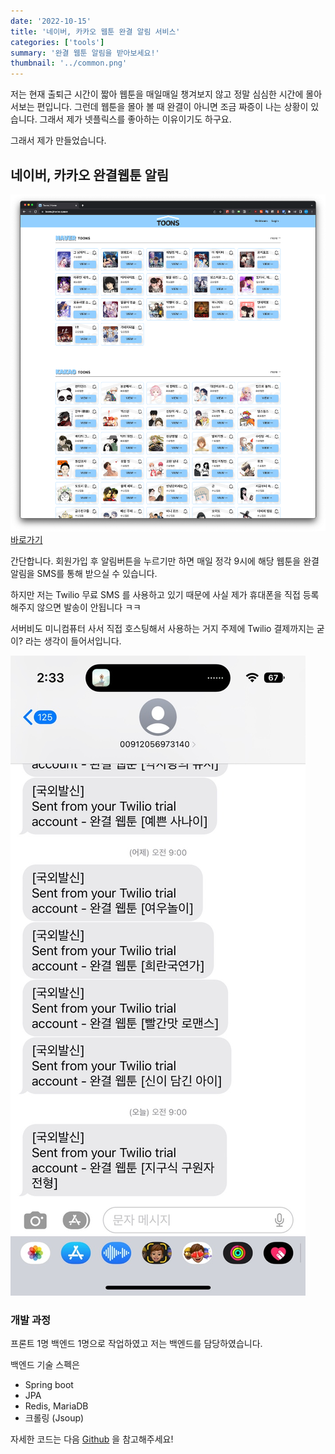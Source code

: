 ```yaml
---
date: '2022-10-15'
title: '네이버, 카카오 웹툰 완결 알림 서비스'
categories: ['tools']
summary: '완결 웹툰 알림을 받아보세요!'
thumbnail: '../common.png'
---
```


저는 현재 출퇴근 시간이 짧아 웹툰을 매일매일 챙겨보지 않고 정말 심심한 시간에 몰아서보는 편입니다. 그런데 웹툰을 몰아 볼 때 완결이 아니면 조금
짜증이 나는 상황이 있습니다. 그래서 제가 넷플릭스를 좋아하는 이유이기도 하구요.

그래서 제가 만들었습니다.

## 네이버, 카카오 완결웹툰 알림 

![Home_Page](./homepage.png)
[바로가기](https://toons.jinwoo.space)

간단합니다. 회원가입 후 알림버튼을 누르기만 하면 매일 정각 9시에 해당 웹툰을 완결알림을 SMS를 통해 받으실 수 있습니다.

하지만 저는 Twilio 무료 SMS 를 사용하고 있기 때문에 사실 제가 휴대폰을 직접 등록해주지 않으면 발송이 안됩니다 ㅋㅋ

서버비도 미니컴퓨터 사서 직접 호스팅해서 사용하는 거지 주제에 Twilio 결제까지는 굳이? 라는 생각이 들어서입니다.

![SMS](./sms.jpeg)


### 개발 과정

프론트 1명 백엔드 1명으로 작업하였고 저는 백엔드를 담당하였습니다.

백엔드 기술 스펙은 
* Spring boot
* JPA
* Redis, MariaDB
* 크롤링 (Jsoup)


자세한 코드는 다음 [Github](https://github.com/Jiinwoo/toons) 을 참고해주세요!
